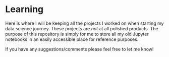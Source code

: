 # Learning
Here is where I will be keeping all the projects I worked on when starting my data science journey. These projects are *not* at all polished products. The purpose of this repository is simply for me to store all my old Jupyter notebooks in an easily accessible place for reference purposes.

If you have any suggestions/comments please feel free to let me know!
